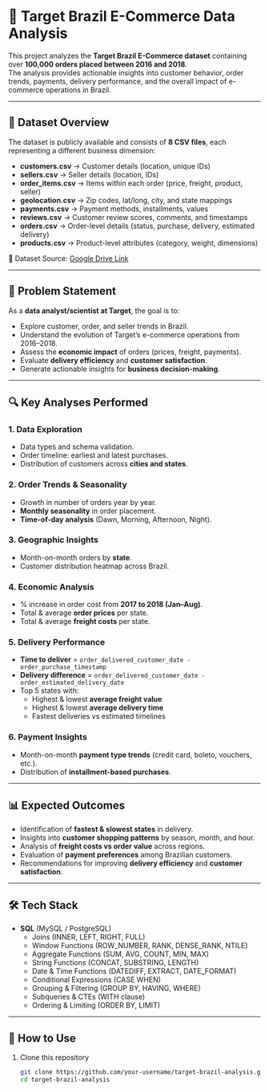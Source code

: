 # 🛒 Target Brazil E-Commerce Data Analysis  

This project analyzes the **Target Brazil E-Commerce dataset** containing over **100,000 orders placed between 2016 and 2018**.  
The analysis provides actionable insights into customer behavior, order trends, payments, delivery performance, and the overall impact of e-commerce operations in Brazil.  

---

## 📂 Dataset Overview  

The dataset is publicly available and consists of **8 CSV files**, each representing a different business dimension:  

- **customers.csv** → Customer details (location, unique IDs)  
- **sellers.csv** → Seller details (location, IDs)  
- **order_items.csv** → Items within each order (price, freight, product, seller)  
- **geolocation.csv** → Zip codes, lat/long, city, and state mappings  
- **payments.csv** → Payment methods, installments, values  
- **reviews.csv** → Customer review scores, comments, and timestamps  
- **orders.csv** → Order-level details (status, purchase, delivery, estimated delivery)  
- **products.csv** → Product-level attributes (category, weight, dimensions)  

📌 Dataset Source: [Google Drive Link](https://drive.google.com/drive/folders/1TGEc66YKbD443nslRi1bWgVd238gJCnb)  

---

## 📝 Problem Statement  

As a **data analyst/scientist at Target**, the goal is to:  

- Explore customer, order, and seller trends in Brazil.  
- Understand the evolution of Target’s e-commerce operations from 2016–2018.  
- Assess the **economic impact** of orders (prices, freight, payments).  
- Evaluate **delivery efficiency** and **customer satisfaction**.  
- Generate actionable insights for **business decision-making**.  

---

## 🔍 Key Analyses Performed  

### 1. Data Exploration  
- Data types and schema validation.  
- Order timeline: earliest and latest purchases.  
- Distribution of customers across **cities and states**.  

### 2. Order Trends & Seasonality  
- Growth in number of orders year by year.  
- **Monthly seasonality** in order placement.  
- **Time-of-day analysis** (Dawn, Morning, Afternoon, Night).  

### 3. Geographic Insights  
- Month-on-month orders by **state**.  
- Customer distribution heatmap across Brazil.  

### 4. Economic Analysis  
- % increase in order cost from **2017 to 2018 (Jan–Aug)**.  
- Total & average **order prices** per state.  
- Total & average **freight costs** per state.  

### 5. Delivery Performance  
- **Time to deliver** = `order_delivered_customer_date - order_purchase_timestamp`  
- **Delivery difference** = `order_delivered_customer_date - order_estimated_delivery_date`  
- Top 5 states with:  
  - Highest & lowest **average freight value**  
  - Highest & lowest **average delivery time**  
  - Fastest deliveries vs estimated timelines  

### 6. Payment Insights  
- Month-on-month **payment type trends** (credit card, boleto, vouchers, etc.).  
- Distribution of **installment-based purchases**.  

---

## 📊 Expected Outcomes  

- Identification of **fastest & slowest states** in delivery.  
- Insights into **customer shopping patterns** by season, month, and hour.  
- Analysis of **freight costs vs order value** across regions.  
- Evaluation of **payment preferences** among Brazilian customers.  
- Recommendations for improving **delivery efficiency** and **customer satisfaction**.  

---

## 🛠️ Tech Stack  

- **SQL** (MySQL / PostgreSQL)  
  - Joins (INNER, LEFT, RIGHT, FULL)  
  - Window Functions (ROW_NUMBER, RANK, DENSE_RANK, NTILE)  
  - Aggregate Functions (SUM, AVG, COUNT, MIN, MAX)  
  - String Functions (CONCAT, SUBSTRING, LENGTH)  
  - Date & Time Functions (DATEDIFF, EXTRACT, DATE_FORMAT)  
  - Conditional Expressions (CASE WHEN)  
  - Grouping & Filtering (GROUP BY, HAVING, WHERE)  
  - Subqueries & CTEs (WITH clause)  
  - Ordering & Limiting (ORDER BY, LIMIT)  


---

## 🚀 How to Use  

1. Clone this repository  
   ```bash
   git clone https://github.com/your-username/target-brazil-analysis.git
   cd target-brazil-analysis
